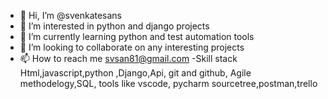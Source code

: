 - 👋 Hi, I’m @svenkatesans
- 👀 I’m interested in  python and django projects
- 🌱 I’m currently learning python and test automation tools
- 💞️ I’m looking to collaborate on any interesting projects
- 📫 How to reach me svsan81@gmail.com
 -Skill stack Html,javascript,python ,Django,Api, git and github, Agile methodelogy,SQL, tools like vscode, pycharm sourcetree,postman,trello
<!---
svenkatesans/svenkatesans is a ✨ special ✨ repository because its `README.md` (this file) appears on your GitHub profile.
You can click the Preview link to take a look at your changes.
--->
